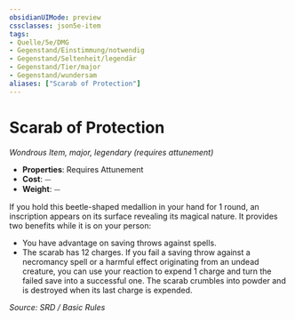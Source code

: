 ```yaml
---
obsidianUIMode: preview
cssclasses: json5e-item
tags:
- Quelle/5e/DMG
- Gegenstand/Einstimmung/notwendig
- Gegenstand/Seltenheit/legendär
- Gegenstand/Tier/major
- Gegenstand/wundersam
aliases: ["Scarab of Protection"]
---
```

# Scarab of Protection
*Wondrous Item, major, legendary (requires attunement)*  

- **Properties**: Requires Attunement
- **Cost**: ⏤
- **Weight**: ⏤

If you hold this beetle-shaped medallion in your hand for 1 round, an inscription appears on its surface revealing its magical nature. It provides two benefits while it is on your person:

- You have advantage on saving throws against spells.  
- The scarab has 12 charges. If you fail a saving throw against a necromancy spell or a harmful effect originating from an undead creature, you can use your reaction to expend 1 charge and turn the failed save into a successful one. The scarab crumbles into powder and is destroyed when its last charge is expended.  

*Source: SRD / Basic Rules*